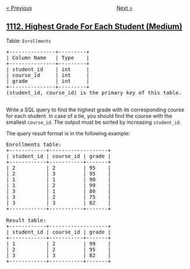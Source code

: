 <!--|This file generated by command(leetcode description); DO NOT EDIT.    |-->
<!--+----------------------------------------------------------------------+-->
<!--|@author    openset <openset.wang@gmail.com>                           |-->
<!--|@link      https://github.com/openset                                 |-->
<!--|@home      https://github.com/openset/leetcode                        |-->
<!--+----------------------------------------------------------------------+-->

[< Previous](../maximum-nesting-depth-of-two-valid-parentheses-strings "Maximum Nesting Depth of Two Valid Parentheses Strings")
　　　　　　　　　　　　　　　　
[Next >](../reported-posts "Reported Posts")

## [1112. Highest Grade For Each Student (Medium)](https://leetcode.com/problems/highest-grade-for-each-student "每位学生的最高成绩")

<p>Table: <code>Enrollments</code></p>

<pre>
+---------------+---------+
| Column Name   | Type    |
+---------------+---------+
| student_id    | int     |
| course_id     | int     |
| grade         | int     |
+---------------+---------+
(student_id, course_id) is the primary key of this table.

</pre>

<p>Write a SQL query to find the highest grade with its corresponding course for each student. In case of a tie, you should find the course with the smallest&nbsp;<code>course_id</code>. The output must be sorted by increasing <code>student_id</code>.</p>

<p>The query result format is in the following example:</p>

<pre>
Enrollments table:
+------------+-------------------+
| student_id | course_id | grade |
+------------+-----------+-------+
| 2          | 2         | 95    |
| 2          | 3         | 95    |
| 1          | 1         | 90    |
| 1          | 2         | 99    |
| 3          | 1         | 80    |
| 3          | 2         | 75    |
| 3          | 3         | 82    |
+------------+-----------+-------+

Result table:
+------------+-------------------+
| student_id | course_id | grade |
+------------+-----------+-------+
| 1          | 2         | 99    |
| 2          | 2         | 95    |
| 3          | 3         | 82    |
+------------+-----------+-------+
</pre>
